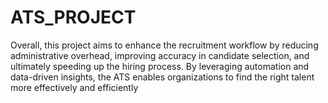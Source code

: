 # ATS_PROJECT
Overall, this project aims to enhance the recruitment workflow by reducing administrative overhead, improving accuracy in candidate selection, and ultimately speeding up the hiring process. By leveraging automation and data-driven insights, the ATS enables organizations to find the right talent more effectively and efficiently
